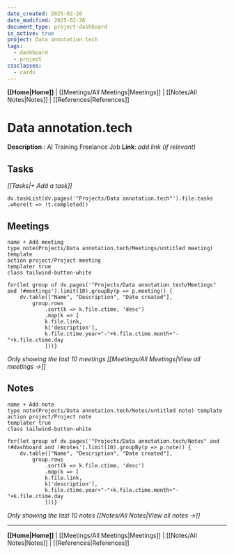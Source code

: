 ```yaml
---
date_created: 2025-02-26
date_modified: 2025-02-26
document_type: project-dashboard
is_active: true
project: Data annotation.tech
tags:
  - dashboard
  - project
cssclasses:
  - cards
---
```

**[[Home|Home]]** | [[Meetings/All Meetings|Meetings]] | [[Notes/All Notes|Notes]] | [[References|References]]
# Data annotation.tech
**Description**:: AI Training Freelance Job
**Link**: *add link (if relevant)*


## Tasks
*[[Tasks|+ Add a task]]*
```dataviewjs 
dv.taskList(dv.pages('"Projects/Data annotation.tech"').file.tasks .where(t => !t.completed))
```

## Meetings
```button
name + Add meeting
type note(Projects/Data annotation.tech/Meetings/untitled meeting) template
action project/Project meeting
templater true
class tailwind-button-white
```
```dataviewjs
for(let group of dv.pages('"Projects/Data annotation.tech/Meetings" and !#meetings').limit(10).groupBy(p => p.meeting)) {
	dv.table(["Name", "Description", "Date created"], 
		group.rows 
			.sort(k => k.file.ctime, 'desc')
			.map(k => [
			k.file.link, 
			k['description'],
			k.file.ctime.year+"-"+k.file.ctime.month+"-"+k.file.ctime.day
			]))}
```
*Only showing the last 10 meetings*
*[[Meetings/All Meetings|View all meetings →]]*

## Notes
```button
name + Add note
type note(Projects/Data annotation.tech/Notes/untitled note) template
action project/Project note
templater true
class tailwind-button-white
```
```dataviewjs
for(let group of dv.pages('"Projects/Data annotation.tech/Notes" and !#dashboard and !#notes').limit(10).groupBy(p => p.note)) {
	dv.table(["Name", "Description", "Date created"], 
		group.rows 
			.sort(k => k.file.ctime, 'desc')
			.map(k => [
			k.file.link, 
			k['description'],
			k.file.ctime.year+"-"+k.file.ctime.month+"-"+k.file.ctime.day
			]))}
```
*Only showing the last 10 notes*
*[[Notes/All Notes|View all notes →]]*

---
**[[Home|Home]]** | [[Meetings/All Meetings|Meetings]] | [[Notes/All Notes|Notes]] | [[References|References]]